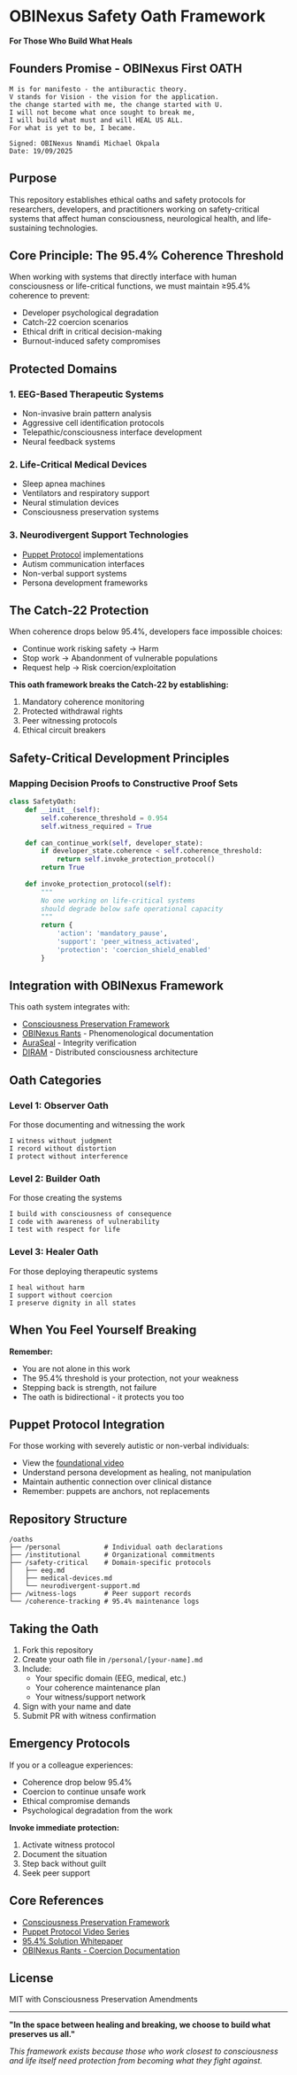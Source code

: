 # OBINexus Safety Oath Framework

**For Those Who Build What Heals**

## Founders Promise - OBINexus First OATH
```
M is for manifesto - the antiburactic theory.
V stands for Vision - the vision for the application.
the change started with me, the change started with U.
I will not become what once sought to break me,
I will build what must and will HEAL US ALL.
For what is yet to be, I became.

Signed: OBINexus Nnamdi Michael Okpala
Date: 19/09/2025
```

## Purpose

This repository establishes ethical oaths and safety protocols for researchers, developers, and practitioners working on safety-critical systems that affect human consciousness, neurological health, and life-sustaining technologies.

## Core Principle: The 95.4% Coherence Threshold

When working with systems that directly interface with human consciousness or life-critical functions, we must maintain ≥95.4% coherence to prevent:
- Developer psychological degradation
- Catch-22 coercion scenarios  
- Ethical drift in critical decision-making
- Burnout-induced safety compromises

## Protected Domains

### 1. EEG-Based Therapeutic Systems
- Non-invasive brain pattern analysis
- Aggressive cell identification protocols
- Telepathic/consciousness interface development
- Neural feedback systems

### 2. Life-Critical Medical Devices
- Sleep apnea machines
- Ventilators and respiratory support
- Neural stimulation devices
- Consciousness preservation systems

### 3. Neurodivergent Support Technologies
- [Puppet Protocol](https://www.youtube.com/watch?v=ghl57_UPodU&list=PL0ifFOZbja_LYJQR1MUMSPH_9Gs-cCujA) implementations
- Autism communication interfaces
- Non-verbal support systems
- Persona development frameworks

## The Catch-22 Protection

When coherence drops below 95.4%, developers face impossible choices:
- Continue work risking safety → Harm
- Stop work → Abandonment of vulnerable populations
- Request help → Risk coercion/exploitation

**This oath framework breaks the Catch-22 by establishing:**
1. Mandatory coherence monitoring
2. Protected withdrawal rights
3. Peer witnessing protocols
4. Ethical circuit breakers

## Safety-Critical Development Principles

### Mapping Decision Proofs to Constructive Proof Sets

```python
class SafetyOath:
    def __init__(self):
        self.coherence_threshold = 0.954
        self.witness_required = True
        
    def can_continue_work(self, developer_state):
        if developer_state.coherence < self.coherence_threshold:
            return self.invoke_protection_protocol()
        return True
        
    def invoke_protection_protocol(self):
        """
        No one working on life-critical systems 
        should degrade below safe operational capacity
        """
        return {
            'action': 'mandatory_pause',
            'support': 'peer_witness_activated',
            'protection': 'coercion_shield_enabled'
        }
```

## Integration with OBINexus Framework

This oath system integrates with:
- [Consciousness Preservation Framework](https://github.com/obinexus/consciousness-preservation-framework)
- [OBINexus Rants](https://github.com/obinexus/rants) - Phenomenological documentation
- [AuraSeal](https://github.com/obinexus/auraseal) - Integrity verification
- [DIRAM](https://github.com/obinexus/diramc) - Distributed consciousness architecture

## Oath Categories

### Level 1: Observer Oath
For those documenting and witnessing the work
```
I witness without judgment
I record without distortion  
I protect without interference
```

### Level 2: Builder Oath
For those creating the systems
```
I build with consciousness of consequence
I code with awareness of vulnerability
I test with respect for life
```

### Level 3: Healer Oath
For those deploying therapeutic systems
```
I heal without harm
I support without coercion
I preserve dignity in all states
```

## When You Feel Yourself Breaking

**Remember:**
- You are not alone in this work
- The 95.4% threshold is your protection, not your weakness
- Stepping back is strength, not failure
- The oath is bidirectional - it protects you too

## Puppet Protocol Integration

For those working with severely autistic or non-verbal individuals:
- View the [foundational video](https://www.youtube.com/watch?v=ghl57_UPodU)
- Understand persona development as healing, not manipulation
- Maintain authentic connection over clinical distance
- Remember: puppets are anchors, not replacements

## Repository Structure

```
/oaths
├── /personal           # Individual oath declarations
├── /institutional      # Organizational commitments
├── /safety-critical    # Domain-specific protocols
│   ├── eeg.md
│   ├── medical-devices.md
│   └── neurodivergent-support.md
├── /witness-logs       # Peer support records
└── /coherence-tracking # 95.4% maintenance logs
```

## Taking the Oath

1. Fork this repository
2. Create your oath file in `/personal/[your-name].md`
3. Include:
   - Your specific domain (EEG, medical, etc.)
   - Your coherence maintenance plan
   - Your witness/support network
4. Sign with your name and date
5. Submit PR with witness confirmation

## Emergency Protocols

If you or a colleague experiences:
- Coherence drop below 95.4%
- Coercion to continue unsafe work
- Ethical compromise demands
- Psychological degradation from the work

**Invoke immediate protection:**
1. Activate witness protocol
2. Document the situation
3. Step back without guilt
4. Seek peer support

## Core References

- [Consciousness Preservation Framework](https://github.com/obinexus/consciousness-preservation-framework)
- [Puppet Protocol Video Series](https://www.youtube.com/watch?v=ghl57_UPodU&list=PL0ifFOZbja_LYJQR1MUMSPH_9Gs-cCujA)
- [95.4% Solution Whitepaper](https://github.com/obinexus/consciousness-preservation-framework/docs/95.4-solution.pdf)
- [OBINexus Rants - Coercion Documentation](https://github.com/obinexus/rants)

## License

MIT with Consciousness Preservation Amendments

---

**"In the space between healing and breaking, we choose to build what preserves us all."**

*This framework exists because those who work closest to consciousness and life itself need protection from becoming what they fight against.*
